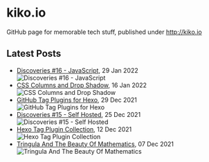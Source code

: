 # kiko.io

GitHub page for memorable tech stuff, published under http://kiko.io

## Latest Posts
<!-- BLOG-POST-LIST:START -->
 - [Discoveries #16 - JavaScript](https://kiko.io/post/Discoveries-16-JavaScript/), 29 Jan 2022   
 ![Discoveries #16 - JavaScript](thumbImage)
 - [CSS Columns and Drop Shadow](https://kiko.io/post/CSS-Columns-and-Drop-Shadow/), 16 Jan 2022   
 ![CSS Columns and Drop Shadow](thumbImage)
 - [GitHub Tag Plugins for Hexo](https://kiko.io/post/GitHub-Tag-Plugins-for-Hexo/), 29 Dec 2021   
 ![GitHub Tag Plugins for Hexo](thumbImage)
 - [Discoveries #15 - Self Hosted](https://kiko.io/post/Discoveries-15-Self-Hosted/), 25 Dec 2021   
 ![Discoveries #15 - Self Hosted](thumbImage)
 - [Hexo Tag Plugin Collection](https://kiko.io/post/Hexo-Tag-Plugin-Collection/), 12 Dec 2021   
 ![Hexo Tag Plugin Collection](thumbImage)
 - [Tringula And The Beauty Of Mathematics](https://kiko.io/post/Tringula-And-The-Beauty-Of-Mathematics/), 07 Dec 2021   
 ![Tringula And The Beauty Of Mathematics](thumbImage)<!-- BLOG-POST-LIST:END -->
